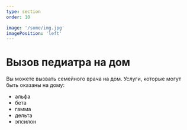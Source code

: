 ```yaml
---
type: section
order: 10

image: '/some/img.jpg'
imagePosition: 'left'
---
```


# Вызов педиатра на дом

Вы можете вызвать семейного врача на дом.
Услуги, которые могут быть оказаны на дому:
- альфа
- бета
- гамма
- дельта
- эпсилон
